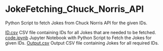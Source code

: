 # JokeFetching_Chuck_Norris_API
Python Script to fetch Jokes from Chuck Norris API for the given IDs.

[ID.csv](https://github.com/the-stranded-alien/JokeFetching_Chuck_Norris_API/blob/master/ID.csv) CSV file containing IDs for all Jokes that are needed to be fetched.
[code.ipynb](https://github.com/the-stranded-alien/JokeFetching_Chuck_Norris_API/blob/master/code.ipynb) Jupyter Notebook with Python Script to Fetch the Jokes for given IDs.
[Output.csv](https://github.com/the-stranded-alien/JokeFetching_Chuck_Norris_API/blob/master/Output.csv) Output CSV file containing Jokes for all required IDs.
